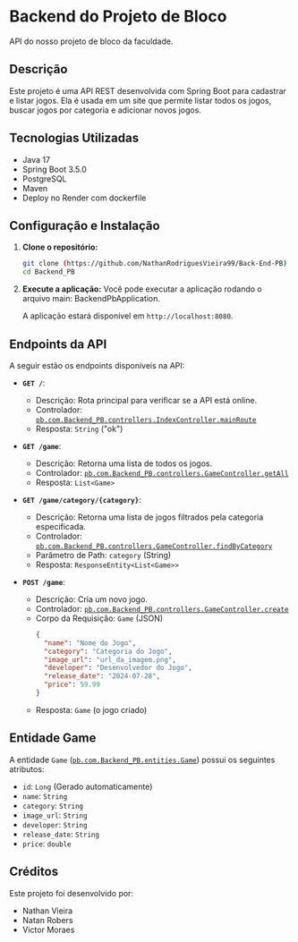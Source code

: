 # Backend do Projeto de Bloco

API do nosso projeto de bloco da faculdade.

## Descrição

Este projeto é uma API REST desenvolvida com Spring Boot para cadastrar e listar jogos. Ela é usada em um site que permite listar todos os jogos, buscar jogos por categoria e adicionar novos jogos.

## Tecnologias Utilizadas

- Java 17
- Spring Boot 3.5.0
- PostgreSQL
- Maven
- Deploy no Render com dockerfile

## Configuração e Instalação

1.  **Clone o repositório:**

    ```bash
    git clone (https://github.com/NathanRodriguesVieira99/Back-End-PB)
    cd Backend_PB
    ```

2.  **Execute a aplicação:**
    Você pode executar a aplicação rodando o arquivo main: BackendPbApplication.

    A aplicação estará disponível em `http://localhost:8080`.

## Endpoints da API

A seguir estão os endpoints disponíveis na API:

- **`GET /`**:

  - Descrição: Rota principal para verificar se a API está online.
  - Controlador: [`pb.com.Backend_PB.controllers.IndexController.mainRoute`](src/main/java/pb/com/Backend_PB/controllers/IndexController.java)
  - Resposta: `String` ("ok")

- **`GET /game`**:

  - Descrição: Retorna uma lista de todos os jogos.
  - Controlador: [`pb.com.Backend_PB.controllers.GameController.getAll`](src/main/java/pb/com/Backend_PB/controllers/GameController.java)
  - Resposta: `List<Game>`

- **`GET /game/category/{category}`**:

  - Descrição: Retorna uma lista de jogos filtrados pela categoria especificada.
  - Controlador: [`pb.com.Backend_PB.controllers.GameController.findByCategory`](src/main/java/pb/com/Backend_PB/controllers/GameController.java)
  - Parâmetro de Path: `category` (String)
  - Resposta: `ResponseEntity<List<Game>>`

- **`POST /game`**:
  - Descrição: Cria um novo jogo.
  - Controlador: [`pb.com.Backend_PB.controllers.GameController.create`](src/main/java/pb/com/Backend_PB/controllers/GameController.java)
  - Corpo da Requisição: `Game` (JSON)
    ```json
    {
      "name": "Nome do Jogo",
      "category": "Categoria do Jogo",
      "image_url": "url_da_imagem.png",
      "developer": "Desenvolvedor do Jogo",
      "release_date": "2024-07-28",
      "price": 59.99
    }
    ```
  - Resposta: `Game` (o jogo criado)

## Entidade Game

A entidade `Game` ([`pb.com.Backend_PB.entities.Game`](src/main/java/pb/com/Backend_PB/entities/Game.java)) possui os seguintes atributos:

- `id`: `Long` (Gerado automaticamente)
- `name`: `String`
- `category`: `String`
- `image_url`: `String`
- `developer`: `String`
- `release_date`: `String`
- `price`: `double`

## Créditos

Este projeto foi desenvolvido por:

- Nathan Vieira
- Natan Robers
- Victor Moraes
